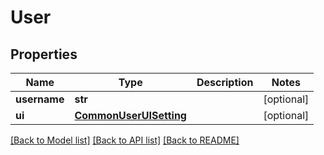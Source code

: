 # User

## Properties
Name | Type | Description | Notes
------------ | ------------- | ------------- | -------------
**username** | **str** |  | [optional] 
**ui** | [**CommonUserUISetting**](CommonUserUISetting.md) |  | [optional] 

[[Back to Model list]](../README.md#documentation-for-models) [[Back to API list]](../README.md#documentation-for-api-endpoints) [[Back to README]](../README.md)


